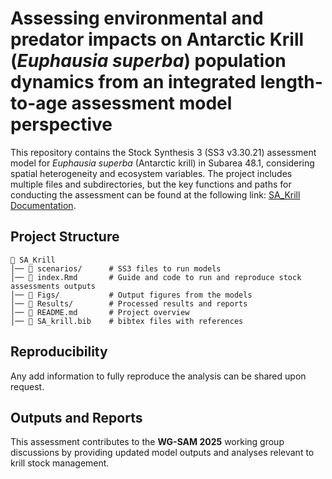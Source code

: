 # **Assessing environmental and predator impacts on Antarctic Krill (*Euphausia superba*) population dynamics from an integrated length-to-age assessment model perspective**  

This repository contains the Stock Synthesis 3 (SS3 v3.30.21) assessment model for *Euphausia superba* (Antarctic krill) in Subarea 48.1, considering spatial heterogeneity and ecosystem variables. The project includes multiple files and subdirectories, but the key functions and paths for conducting the assessment can be found at the following link: [SA_Krill Documentation](https://mauromardones.github.io/SA_Krill/).  

## **Project Structure**  

```
📂 SA_Krill  
│── 📂 scenarios/      # SS3 files to run models
│── 📄 index.Rmd       # Guide and code to run and reproduce stock assessments outputs 
│── 📂 Figs/           # Output figures from the models  
│── 📂 Results/        # Processed results and reports  
│── 📄 README.md       # Project overview    
│── 📄 SA_krill.bib    # bibtex files with references 
```  

## **Reproducibility**  

Any add information to fully reproduce the analysis can be shared upon request.  

## **Outputs and Reports**  

This assessment contributes to the **WG-SAM 2025** working group discussions by providing updated model outputs and analyses relevant to krill stock management.  

